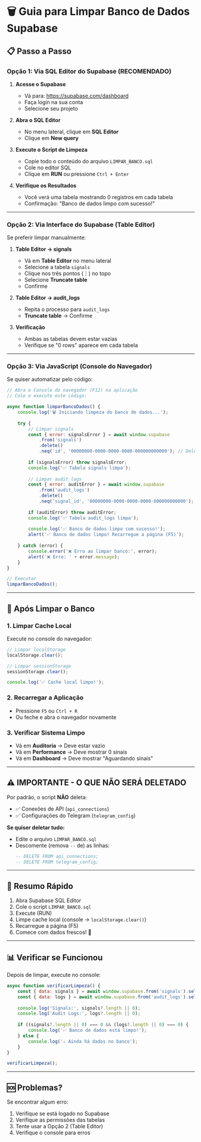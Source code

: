 # 🗑️ Guia para Limpar Banco de Dados Supabase

## 📋 Passo a Passo

### Opção 1: Via SQL Editor do Supabase (RECOMENDADO)

1. **Acesse o Supabase**
   - Vá para: https://supabase.com/dashboard
   - Faça login na sua conta
   - Selecione seu projeto

2. **Abra o SQL Editor**
   - No menu lateral, clique em **SQL Editor**
   - Clique em **New query**

3. **Execute o Script de Limpeza**
   - Copie todo o conteúdo do arquivo `LIMPAR_BANCO.sql`
   - Cole no editor SQL
   - Clique em **RUN** ou pressione `Ctrl + Enter`

4. **Verifique os Resultados**
   - Você verá uma tabela mostrando 0 registros em cada tabela
   - Confirmação: "Banco de dados limpo com sucesso!"

---

### Opção 2: Via Interface do Supabase (Table Editor)

Se preferir limpar manualmente:

1. **Table Editor → signals**
   - Vá em **Table Editor** no menu lateral
   - Selecione a tabela `signals`
   - Clique nos três pontos (⋮) no topo
   - Selecione **Truncate table**
   - Confirme

2. **Table Editor → audit_logs**
   - Repita o processo para `audit_logs`
   - **Truncate table** → Confirme

3. **Verificação**
   - Ambas as tabelas devem estar vazias
   - Verifique se "0 rows" aparece em cada tabela

---

### Opção 3: Via JavaScript (Console do Navegador)

Se quiser automatizar pelo código:

```javascript
// Abra o Console do navegador (F12) na aplicação
// Cole e execute este código:

async function limparBancoDados() {
    console.log('🗑️ Iniciando limpeza do banco de dados...');
    
    try {
        // Limpar signals
        const { error: signalsError } = await window.supabase
            .from('signals')
            .delete()
            .neq('id', '00000000-0000-0000-0000-000000000000'); // Delete all
        
        if (signalsError) throw signalsError;
        console.log('✅ Tabela signals limpa');
        
        // Limpar audit_logs
        const { error: auditError } = await window.supabase
            .from('audit_logs')
            .delete()
            .neq('signal_id', '00000000-0000-0000-0000-000000000000'); // Delete all
        
        if (auditError) throw auditError;
        console.log('✅ Tabela audit_logs limpa');
        
        console.log('✅ Banco de dados limpo com sucesso!');
        alert('✅ Banco de dados limpo! Recarregue a página (F5)');
        
    } catch (error) {
        console.error('❌ Erro ao limpar banco:', error);
        alert('❌ Erro: ' + error.message);
    }
}

// Executar
limparBancoDados();
```

---

## 🔄 Após Limpar o Banco

### 1. **Limpar Cache Local**
Execute no console do navegador:
```javascript
// Limpar localStorage
localStorage.clear();

// Limpar sessionStorage
sessionStorage.clear();

console.log('✅ Cache local limpo!');
```

### 2. **Recarregar a Aplicação**
- Pressione `F5` ou `Ctrl + R`
- Ou feche e abra o navegador novamente

### 3. **Verificar Sistema Limpo**
- Vá em **Auditoria** → Deve estar vazio
- Vá em **Performance** → Deve mostrar 0 sinais
- Vá em **Dashboard** → Deve mostrar "Aguardando sinais"

---

## ⚠️ IMPORTANTE - O QUE NÃO SERÁ DELETADO

Por padrão, o script **NÃO** deleta:
- ✅ Conexões de API (`api_connections`)
- ✅ Configurações do Telegram (`telegram_config`)

**Se quiser deletar tudo:**
- Edite o arquivo `LIMPAR_BANCO.sql`
- Descomente (remova `--` de) as linhas:
  ```sql
  -- DELETE FROM api_connections;
  -- DELETE FROM telegram_config;
  ```

---

## 🎯 Resumo Rápido

1. Abra Supabase SQL Editor
2. Cole o script `LIMPAR_BANCO.sql`
3. Execute (RUN)
4. Limpe cache local (console → `localStorage.clear()`)
5. Recarregue a página (F5)
6. Comece com dados frescos! 🚀

---

## 📊 Verificar se Funcionou

Depois de limpar, execute no console:
```javascript
async function verificarLimpeza() {
    const { data: signals } = await window.supabase.from('signals').select('*');
    const { data: logs } = await window.supabase.from('audit_logs').select('*');
    
    console.log('Signals:', signals?.length || 0);
    console.log('Audit Logs:', logs?.length || 0);
    
    if ((signals?.length || 0) === 0 && (logs?.length || 0) === 0) {
        console.log('✅ Banco de dados está limpo!');
    } else {
        console.log('⚠️ Ainda há dados no banco');
    }
}

verificarLimpeza();
```

---

## 🆘 Problemas?

Se encontrar algum erro:
1. Verifique se está logado no Supabase
2. Verifique as permissões das tabelas
3. Tente usar a Opção 2 (Table Editor)
4. Verifique o console para erros

